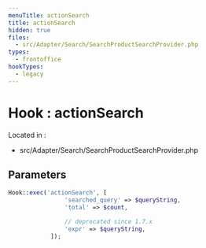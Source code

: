 ```yaml
---
menuTitle: actionSearch
title: actionSearch
hidden: true
files:
  - src/Adapter/Search/SearchProductSearchProvider.php
types:
  - frontoffice
hookTypes:
  - legacy
---
```


# Hook : actionSearch

Located in :

  - src/Adapter/Search/SearchProductSearchProvider.php

## Parameters

```php
Hook::exec('actionSearch', [
                'searched_query' => $queryString,
                'total' => $count,

                // deprecated since 1.7.x
                'expr' => $queryString,
            ]);
```